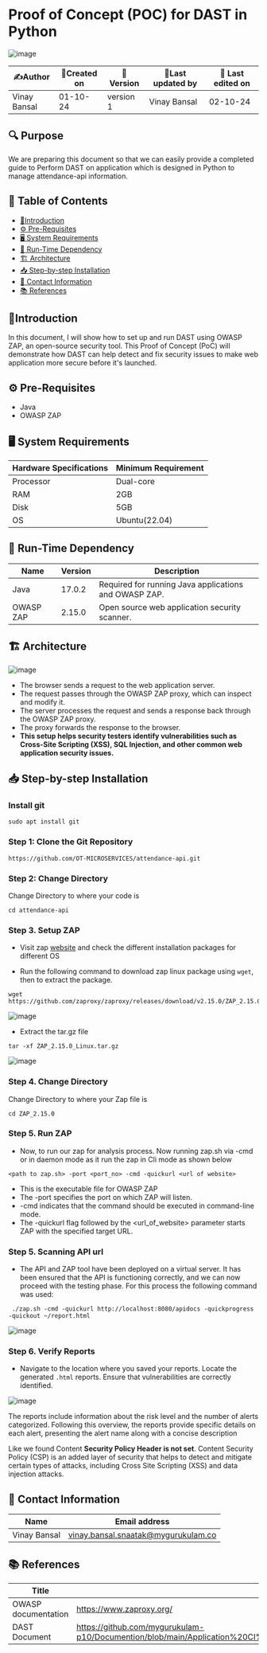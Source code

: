 # Proof of Concept (POC) for DAST in Python
![image](https://github.com/user-attachments/assets/5d990352-2e84-4bed-b6d8-0a4f5c638055)


| ✍️Author      | 📅Created on  |📌 Version    | 📝Last updated by |📅 Last edited on |
|-------------|-------------|------------|-----------------|----------------|
| Vinay Bansal | 01-10-24 | version 1 | Vinay Bansal | 02-10-24 |

## 🔍 Purpose
We are preparing this document so that we can easily provide a completed guide to Perform DAST on application which is designed in Python to manage attendance-api information.

  
## 📑 Table of Contents
- [📖Introduction](#introduction)
- [⚙️ Pre-Requisites](#-pre-requisites)
- [🖥️ System Requirements](#-system-requirements)
- [🚀 Run-Time Dependency](#-run-time-dependency)
- [🏗️ Architecture](#-architecture)
- [📥 Step-by-step Installation](#-step-by-step-installation)
- [📧 Contact Information](#-contact-information )
- [📚 References](#-references )


## 📖Introduction 
In this document, I will show how to set up and run DAST using OWASP ZAP, an open-source security tool. This Proof of Concept (PoC) will demonstrate how DAST can help detect and fix security issues to make web application more secure before it's launched.


## ⚙️ Pre-Requisites
- Java
- OWASP ZAP

## 🖥 System Requirements

| Hardware Specifications | Minimum Requirement  |
|--------------------------|------------------------|
| Processor                | Dual-core              |
| RAM                      | 2GB                    |
| Disk                     | 5GB                   |
| OS                       | Ubuntu(22.04)          |


## 🚀 Run-Time Dependency

| Name       | Version  | Description                                         |
|------------|----------|-----------------------------------------------------|
| Java       | 17.0.2   | Required for running Java applications and OWASP ZAP. |
| OWASP ZAP  | 2.15.0   | Open source web application security scanner.       |





## 🏗 Architecture

![image](https://github.com/user-attachments/assets/ae16e1ad-cf7a-457d-8fe5-68ac46930f95)

- The browser sends a request to the web application server.
- The request passes through the OWASP ZAP proxy, which can inspect and modify it.
- The server processes the request and sends a response back through the OWASP ZAP proxy.
- The proxy forwards the response to the browser.
- **This setup helps security testers identify vulnerabilities such as Cross-Site Scripting (XSS), SQL Injection, and other common web application security issues.**


## 📥 Step-by-step Installation
### Install git
```
sudo apt install git
```
###  Step 1: Clone the Git Repository
```
https://github.com/OT-MICROSERVICES/attendance-api.git
```
### Step 2: Change Directory
Change Directory to where your code is
```
cd attendance-api
```
### Step 3. Setup ZAP

* Visit zap [website](https://www.zaproxy.org/docs/) and check the different installation packages for different OS

* Run the following command to download zap linux package using `wget`, then to extract the package.

```
wget https://github.com/zaproxy/zaproxy/releases/download/v2.15.0/ZAP_2.15.0_Linux.tar.gz
```
![image](https://github.com/user-attachments/assets/ab3bebed-df72-4469-833b-10916807268d)

* Extract the tar.gz file
```
tar -xf ZAP_2.15.0_Linux.tar.gz
```
![image](https://github.com/user-attachments/assets/7aee1aec-cc9b-414c-a051-0e0b885b5c95)


### Step 4. Change Directory
Change Directory to where your Zap file is
```
cd ZAP_2.15.0
```

### Step 5. Run ZAP
* Now, to run our zap for analysis process.  Now running zap.sh via -cmd or in daemon mode as it run the zap in Cli mode as shown below

```
<path to zap.sh> -port <port_no> -cmd -quickurl <url of website>
```

* <path to zap.sh> This is the executable file for OWASP ZAP
* The -port specifies the port on which ZAP will listen.
* -cmd indicates that the command should be executed in command-line mode.
* The -quickurl flag followed by the <url_of_website> parameter starts ZAP with the specified target URL.


### Step 5. Scanning API url

* The API and ZAP tool have been deployed on a virtual server. It has been ensured that the API is functioning correctly, and we can now proceed with the testing phase. For this process the following command was used:

```
 ./zap.sh -cmd -quickurl http://localhost:8080/apidocs -quickprogress -quickout ~/report.html
```
![image](https://github.com/user-attachments/assets/28f09b6c-9a16-46cc-8956-06bb138d4442)



### Step 6. Verify Reports 

* Navigate to the location where you saved your reports. Locate the generated `.html` reports. Ensure that vulnerabilities are correctly identified.

![image](https://github.com/user-attachments/assets/f334d786-477e-405f-8152-ca6ab55fa780)



The reports include information about the risk level and the number of alerts categorized. Following this overview, the reports provide specific details on each alert, presenting the alert name along with a concise description

Like we found Content **Security Policy Header is not set**. Content Security Policy (CSP) is an added layer of security that helps to detect and mitigate certain types of attacks, including Cross Site Scripting (XSS) and data injection attacks. 




##  📧 Contact Information
| Name | Email address|
|------|---------------------|
| Vinay Bansal | vinay.bansal.snaatak@mygurukulam.co |



## 📚 References

| Title                                      | URL                                           |
|--------------------------------------------|-----------------------------------------------|
| OWASP documentation           | https://www.zaproxy.org/    |
|DAST Document|https://github.com/mygurukulam-p10/Documention/blob/main/Application%20CI%20Design/Python%20CI%20Checks/DAST%20Doc/readme.md|
